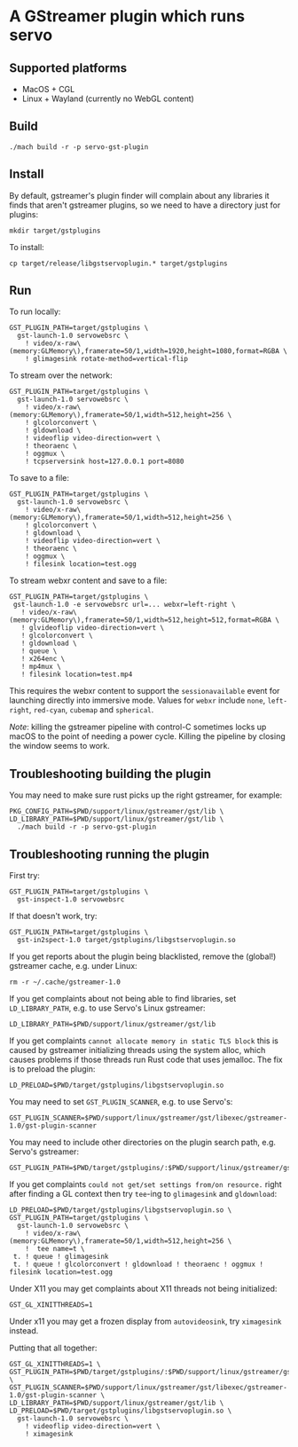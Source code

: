 # A GStreamer plugin which runs servo

## Supported platforms

* MacOS + CGL
* Linux + Wayland (currently no WebGL content)

## Build

```
./mach build -r -p servo-gst-plugin
```

## Install

By default, gstreamer's plugin finder will complain about any libraries it finds that aren't
gstreamer plugins, so we need to have a directory just for plugins:
```
mkdir target/gstplugins
```

To install:
```
cp target/release/libgstservoplugin.* target/gstplugins
```
## Run

To run locally:
```
GST_PLUGIN_PATH=target/gstplugins \
  gst-launch-1.0 servowebsrc \
    ! video/x-raw\(memory:GLMemory\),framerate=50/1,width=1920,height=1080,format=RGBA \
    ! glimagesink rotate-method=vertical-flip
```

To stream over the network:
```
GST_PLUGIN_PATH=target/gstplugins \
  gst-launch-1.0 servowebsrc \
    ! video/x-raw\(memory:GLMemory\),framerate=50/1,width=512,height=256 \
    ! glcolorconvert \
    ! gldownload \
    ! videoflip video-direction=vert \
    ! theoraenc \
    ! oggmux \
    ! tcpserversink host=127.0.0.1 port=8080
```

To  save to a file:
```
GST_PLUGIN_PATH=target/gstplugins \
  gst-launch-1.0 servowebsrc \
    ! video/x-raw\(memory:GLMemory\),framerate=50/1,width=512,height=256 \
    ! glcolorconvert \
    ! gldownload \
    ! videoflip video-direction=vert \
    ! theoraenc \
    ! oggmux \
    ! filesink location=test.ogg
```

To stream webxr content and save to a file:
```
GST_PLUGIN_PATH=target/gstplugins \
 gst-launch-1.0 -e servowebsrc url=... webxr=left-right \
   ! video/x-raw\(memory:GLMemory\),framerate=50/1,width=512,height=512,format=RGBA \
   ! glvideoflip video-direction=vert \
   ! glcolorconvert \
   ! gldownload \
   ! queue \
   ! x264enc \
   ! mp4mux \
   ! filesink location=test.mp4
```
This requires the webxr content to support the `sessionavailable` event for launching directly into immersive mode.
Values for `webxr` include `none`, `left-right`, `red-cyan`, `cubemap` and `spherical`.

*Note*: killing the gstreamer pipeline with control-C sometimes locks up macOS to the point
of needing a power cycle. Killing the pipeline by closing the window seems to work.

## Troubleshooting building the plugin

You may need to make sure rust picks up the right gstreamer, for example:
```
PKG_CONFIG_PATH=$PWD/support/linux/gstreamer/gst/lib \
LD_LIBRARY_PATH=$PWD/support/linux/gstreamer/gst/lib \
  ./mach build -r -p servo-gst-plugin
```

## Troubleshooting running the plugin

First try:
```
GST_PLUGIN_PATH=target/gstplugins \
  gst-inspect-1.0 servowebsrc
```

If that doesn't work, try:
```
GST_PLUGIN_PATH=target/gstplugins \
  gst-in2spect-1.0 target/gstplugins/libgstservoplugin.so
```

If you get reports about the plugin being blacklisted, remove the (global!) gstreamer cache, e.g. under Linux:
```
rm -r ~/.cache/gstreamer-1.0
```

If you get complaints about not being able to find libraries, set `LD_LIBRARY_PATH`, e.g. to use Servo's Linux gstreamer:
```
LD_LIBRARY_PATH=$PWD/support/linux/gstreamer/gst/lib
```

If you get complaints `cannot allocate memory in static TLS block` this is caused by gstreamer initializing threads using
the system alloc, which causes problems if those threads run Rust code that uses jemalloc. The fix is to preload the plugin:
```
LD_PRELOAD=$PWD/target/gstplugins/libgstservoplugin.so
```

You may need to set `GST_PLUGIN_SCANNER`, e.g. to use Servo's:
```
GST_PLUGIN_SCANNER=$PWD/support/linux/gstreamer/gst/libexec/gstreamer-1.0/gst-plugin-scanner
```

You may need to include other directories on the plugin search path, e.g. Servo's gstreamer:
```
GST_PLUGIN_PATH=$PWD/target/gstplugins/:$PWD/support/linux/gstreamer/gst/lib
```

If you get complaints `could not get/set settings from/on resource.` right after finding a GL context then try `tee`-ing to `glimagesink` and `gldownload`:
```
LD_PRELOAD=$PWD/target/gstplugins/libgstservoplugin.so \
GST_PLUGIN_PATH=target/gstplugins \
  gst-launch-1.0 servowebsrc \
    ! video/x-raw\(memory:GLMemory\),framerate=50/1,width=512,height=256 \
    !  tee name=t \
 t. ! queue ! glimagesink 
 t. ! queue ! glcolorconvert ! gldownload ! theoraenc ! oggmux ! filesink location=test.ogg
```


Under X11 you may get complaints about X11 threads not being initialized:
```
GST_GL_XINITTHREADS=1
```

Under x11 you may get a frozen display from `autovideosink`, try `ximagesink` instead.

Putting that all together:
```
GST_GL_XINITTHREADS=1 \
GST_PLUGIN_PATH=$PWD/target/gstplugins/:$PWD/support/linux/gstreamer/gst/lib \
GST_PLUGIN_SCANNER=$PWD/support/linux/gstreamer/gst/libexec/gstreamer-1.0/gst-plugin-scanner \
LD_LIBRARY_PATH=$PWD/support/linux/gstreamer/gst/lib \
LD_PRELOAD=$PWD/target/gstplugins/libgstservoplugin.so \
  gst-launch-1.0 servowebsrc \
    ! videoflip video-direction=vert \
    ! ximagesink
```
